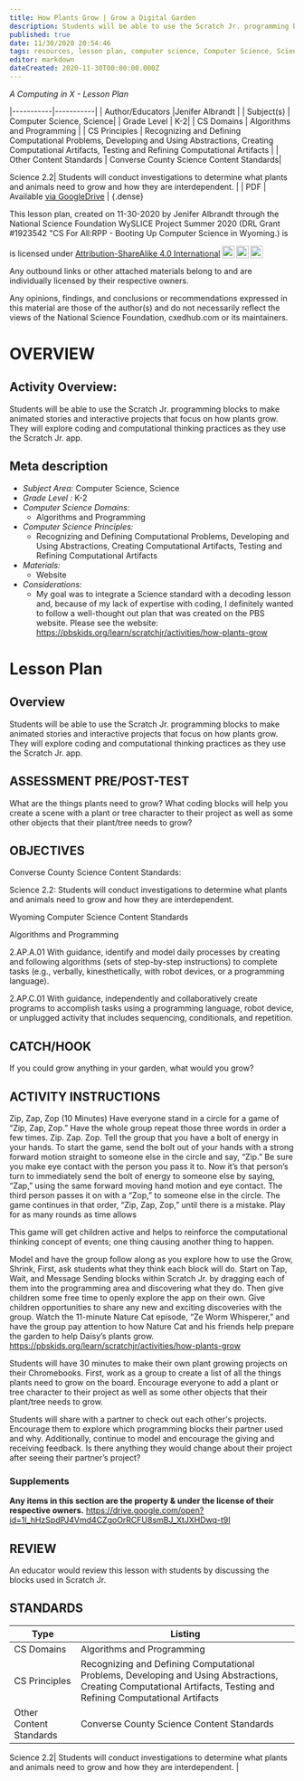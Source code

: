 ```yaml
---
title: How Plants Grow | Grow a Digital Garden
description: Students will be able to use the Scratch Jr. programming blocks to make animated stories and interactive projects that focus on how plants grow.  They will explore coding and computational thinking practices as they use the Scratch Jr. app.
published: true
date: 11/30/2020 20:54:46
tags: resources, lesson plan, computer science, Computer Science, Science 
editor: markdown
dateCreated: 2020-11-30T00:00:00.000Z
---
```

*A Computing in X - Lesson Plan*

|-----------|-----------|
| Author/Educators |Jenifer Albrandt |
| Subject(s) | Computer Science, Science|
| Grade Level | K-2|
| CS Domains | Algorithms and Programming |
| CS Principles | Recognizing and Defining Computational Problems, Developing and Using Abstractions, Creating Computational Artifacts, Testing and Refining Computational Artifacts |
| Other Content Standards | Converse County Science Content Standards|


Science 2.2| Students will conduct investigations to determine what plants and animals need to grow and how they are interdependent. | 
| PDF | Available [via GoogleDrive](https://drive.google.com/open?id=1A441WPWBHTro3K7PWpBz11HFTxBgWSg1) |
{.dense}






This lesson plan, created on 11-30-2020 by Jenifer Albrandt through the National Science Foundation WySLICE Project Summer 2020 (DRL Grant #1923542 "CS For All:RPP - Booting Up Computer Science in Wyoming.) is  <p xmlns:cc="http://creativecommons.org/ns#" >  is licensed under <a href="http://creativecommons.org/licenses/by-sa/4.0/?ref=chooser-v1" target="_blank" rel="license noopener noreferrer" style="display:inline-block;">Attribution-ShareAlike 4.0 International<img style="height:22px!important;margin-left:3px;vertical-align:text-bottom;" src="https://mirrors.creativecommons.org/presskit/icons/cc.svg?ref=chooser-v1"><img style="height:22px!important;margin-left:3px;vertical-align:text-bottom;" src="https://mirrors.creativecommons.org/presskit/icons/by.svg?ref=chooser-v1"><img style="height:22px!important;margin-left:3px;vertical-align:text-bottom;" src="https://mirrors.creativecommons.org/presskit/icons/sa.svg?ref=chooser-v1"></a></p>


Any outbound links or other attached materials belong to and are individually licensed by their respective owners. 


Any opinions, findings, and conclusions or recommendations expressed in this material are those of the author(s) and do not necessarily reflect the views of the National Science Foundation, cxedhub.com or its maintainers.


# OVERVIEW
## Activity Overview:  
Students will be able to use the Scratch Jr. programming blocks to make animated stories and interactive projects that focus on how plants grow.  They will explore coding and computational thinking practices as they use the Scratch Jr. app.
## Meta description
+ *Subject Area:* Computer Science, Science 
+ *Grade Level :* K-2 
+ *Computer Science Domains:*
   + Algorithms and Programming
+ *Computer Science Principles:*
   + Recognizing and Defining Computational Problems, Developing and Using Abstractions, Creating Computational Artifacts, Testing and Refining Computational Artifacts
+ *Materials:* 
   + Website
+ *Considerations:*
   + My goal was to integrate a Science standard with a decoding lesson and, because of my lack of expertise with coding, I definitely wanted to follow a well-thought out plan that was created on the PBS website.  Please see the website:
https://pbskids.org/learn/scratchjr/activities/how-plants-grow


# Lesson Plan
## Overview
Students will be able to use the Scratch Jr. programming blocks to make animated stories and interactive projects that focus on how plants grow.  They will explore coding and computational thinking practices as they use the Scratch Jr. app.
## ASSESSMENT PRE/POST-TEST
What are the things plants need to grow?
What coding blocks will help you create a scene with a plant or tree character to their project as well as some other objects that their plant/tree needs to grow?
## OBJECTIVES
Converse County Science Content Standards:


Science 2.2: Students will conduct investigations to determine what plants and animals need to grow and how they are interdependent.




Wyoming Computer Science Content Standards


Algorithms and Programming


2.AP.A.01  With guidance, identify and model daily processes by creating and following algorithms (sets of step-by-step instructions) to complete tasks (e.g., verbally, kinesthetically, with robot devices, or a
programming language).


2.AP.C.01  With guidance, independently and collaboratively create programs to accomplish tasks using a programming language, robot device, or unplugged activity that includes sequencing, conditionals, and repetition.


## CATCH/HOOK
If you could grow anything in your garden, what would you grow?


## ACTIVITY INSTRUCTIONS
Zip, Zap, Zop (10 Minutes)
Have everyone stand in a circle for a game of “Zip, Zap, Zop.” 
Have the whole group repeat those three words in order a few times. Zip. Zap. Zop.
Tell the group that you have a bolt of energy in your hands. To start the game, send the bolt out of your hands with a strong forward motion straight to someone else in the circle and say, “Zip.” Be sure you make eye contact with the person you pass it to.
Now it’s that person’s turn to immediately send the bolt of energy to someone else by saying, “Zap,” using the same forward moving hand motion and eye contact.
The third person passes it on with a “Zop,” to someone else in the circle.
The game continues in that order, “Zip, Zap, Zop,” until there is a mistake.
Play for as many rounds as time allows




This game will get children active and helps to reinforce the computational thinking concept of events; one thing causing another thing to happen. 




Model and have the group follow along as you explore how to use the Grow, Shrink, First, ask students what they think each block will do. Start on Tap, Wait, and Message Sending blocks within Scratch Jr. by dragging each of them into the programming area and discovering what they do. 
Then give children some free time to openly explore the app on their own. Give children opportunities to share any new and exciting discoveries with the group.
Watch the 11-minute Nature Cat episode, “Ze Worm Whisperer,” and have the group pay attention to how Nature Cat and his friends help prepare the garden to help Daisy’s plants grow.  
          https://pbskids.org/learn/scratchjr/activities/how-plants-grow


Students will have 30 minutes to make their own plant growing projects on their Chromebooks.  First, work as a group to create a list of all the things plants need to grow on the board.
Encourage everyone to add a plant or tree character to their project as well as some other objects that their plant/tree needs to grow.




Students will share with a partner to check out each other's projects. Encourage them to explore which programming blocks their partner used and why. Additionally, continue to model and encourage the giving and receiving feedback. Is there anything they would change about their project after seeing their partner’s project?


### Supplements
**Any items in this section are the property & under the license of their respective owners.**
https://drive.google.com/open?id=1l_hHzSpdPJ4Vmd4CZgoOrRCFU8smBJ_XtJXHDwq-t9I




## REVIEW
An educator would review this lesson with students by discussing the blocks used in Scratch Jr.
## STANDARDS        
| Type | Listing | 
|-----------|-----------|
| CS Domains  | Algorithms and Programming|
| CS Principles   | Recognizing and Defining Computational Problems, Developing and Using Abstractions, Creating Computational Artifacts, Testing and Refining Computational Artifacts|
| Other Content Standards | Converse County Science Content Standards|


Science 2.2| Students will conduct investigations to determine what plants and animals need to grow and how they are interdependent.  |